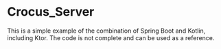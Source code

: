 # Crocus_Server
This is a simple example of the combination of Spring Boot and Kotlin, including Ktor. The code is not complete and can be used as a reference.
